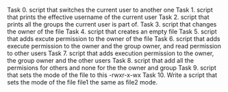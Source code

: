 Task 0.
script that switches the current user to another one
Task 1.
script that prints the effective username of the current user
Task 2.
script that prints all the groups the current user is part of.
Task 3.
script that changes the owner of the file
Task 4. 
script that creates an empty file
Task 5.
script that adds excute permission to the owner of the file
Task 6.
script that adds execute permission to the owner and the group owner, and read permission to other users
Task 7.
script that adds execution permission to the owner, the group owner and the other users
Task 8.
script that add all the permisions for others and none for the the owner and group
Task 9.
script that sets the mode of the file to this -rwxr-x-wx
Task 10.
Write a script that sets the mode of the file file1 the same as file2 mode.   
